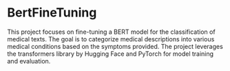 # BertFineTuning
This project focuses on fine-tuning a BERT model for the classification of medical texts. The goal is to categorize medical descriptions into various medical conditions based on the symptoms provided. The project leverages the transformers library by Hugging Face and PyTorch for model training and evaluation.
